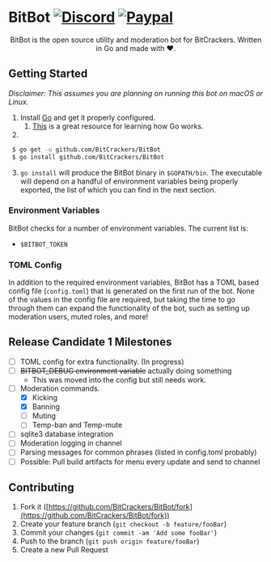 # BitBot [![Discord](https://img.shields.io/badge/Discord-Invite-7289DA.svg?logo=Discord&style=flat-square)](https://discord.gg/AUpXd3VUh8) [![Paypal](https://img.shields.io/badge/PayPal-Donate-Green.svg?logo=Paypal&style=flat-square)](https://www.paypal.com/donate/?hosted_button_id=TYMU92FD9D9UW)

<p align="center">
    BitBot is the open source utility and moderation bot for BitCrackers. Written in Go and made with ❤️.
</p>

## Getting Started

*Disclaimer: This assumes you are planning on running this bot on macOS or Linux.*

1. Install [Go](https://golang.org) and get it properly configured.
    1. [This](https://github.com/alco/gostart#faq10) is a great resource for learning how Go works.
2.

``` bash
 $ go get -u github.com/BitCrackers/BitBot
 $ go install github.com/BitCrackers/BitBot
```

3. `go install` will produce the BitBot binary in `$GOPATH/bin`. The executable will depend on a handful of environment variables being properly exported, the list of which you can find in the next section.

### Environment Variables

BitBot checks for a number of environment variables. The current list is:

* `$BITBOT_TOKEN`

### TOML Config

In addition to the required environment variables, BitBot has a TOML based config file (`config.toml`) that is generated on the first run of the bot. None of the values in the config file are required, but taking the time to go through them can expand the functionality of the bot, such as setting up moderation users, muted roles, and more!


## Release Candidate 1 Milestones

* [ ] TOML config for extra functionality. (In progress)
* [ ] ~~BITBOT_DEBUG environment variable~~ actually doing something
    * This was moved into the config but still needs work.
* [ ] Moderation commands.
    * [x] Kicking
    * [x] Banning
    * [ ] Muting
    * [ ] Temp-ban and Temp-mute
* [ ] sqlite3 database integration
* [ ] Moderation logging in channel
* [ ] Parsing messages for common phrases (listed in config.toml probably)
* [ ] Possible: Pull build artifacts for menu every update and send to channel

## Contributing

1. Fork it ([https://github.com/BitCrackers/BitBot/fork](https://github.com/BitCrackers/BitBot/fork))
2. Create your feature branch (`git checkout -b feature/fooBar`)
3. Commit your changes (`git commit -am 'Add some fooBar'`)
4. Push to the branch (`git push origin feature/fooBar`)
5. Create a new Pull Request